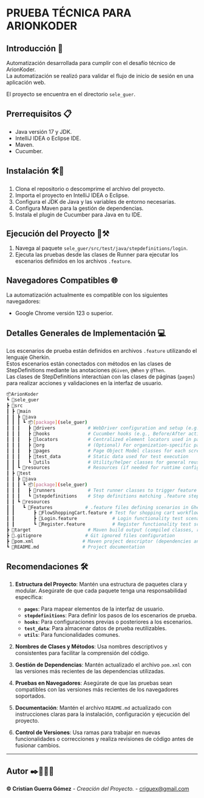 # **PRUEBA TÉCNICA PARA ARIONKODER**

## Introducción 📖
Automatización desarrollada para cumplir con el desafío técnico de ArionKoder.  
La automatización se realizó para validar el flujo de inicio de sesión en una aplicación web.

El proyecto se encuentra en el directorio `sele_guer`.

## Prerrequisitos 📋
- Java versión 17 y JDK.
- IntelliJ IDEA o Eclipse IDE.
- Maven.
- Cucumber.

## Instalación 🛠️🔩
1. Clona el repositorio o descomprime el archivo del proyecto.
2. Importa el proyecto en IntelliJ IDEA o Eclipse.
3. Configura el JDK de Java y las variables de entorno necesarias.
4. Configura Maven para la gestión de dependencias.
5. Instala el plugin de Cucumber para Java en tu IDE.

## Ejecución del Proyecto 🚧⚒️
1. Navega al paquete `sele_guer/src/test/java/stepdefinitions/login`.
2. Ejecuta las pruebas desde las clases de Runner para ejecutar los escenarios definidos en los archivos `.feature`.

## Navegadores Compatibles 🌐
La automatización actualmente es compatible con los siguientes navegadores:
- Google Chrome versión 123 o superior.

## Detalles Generales de Implementación 💻
Los escenarios de prueba están definidos en archivos `.feature` utilizando el lenguaje Gherkin.  
Estos escenarios están conectados con métodos en las clases de StepDefinitions mediante las anotaciones `@Given`, `@When` y `@Then`.  
Las clases de StepDefinitions interactúan con las clases de páginas (`pages`) para realizar acciones y validaciones en la interfaz de usuario.

   ```bash
📦ArionKoder
┗ 📂sele_guer
   ┣ 📂src
   ┃ ┣ 📂main
   ┃ ┃ ┣ 📂java
   ┃ ┃ ┃ ┗ 📦[package](sele_guer)
   ┃ ┃ ┃   ┣ 📂drivers            # WebDriver configuration and setup (e.g., ChromeDriver)
   ┃ ┃ ┃   ┣ 📂hooks              # Cucumber hooks (e.g., Before/After actions)
   ┃ ┃ ┃   ┣ 📂locators           # Centralized element locators used in pages
   ┃ ┃ ┃   ┣ 📂org                # (Optional) For organization-specific packages or configs
   ┃ ┃ ┃   ┣ 📂pages              # Page Object Model classes for each screen/page
   ┃ ┃ ┃   ┣ 📂test_data          # Static data used for test execution
   ┃ ┃ ┃   ┗ 📂utils              # Utility/helper classes for general reusable methods
   ┃ ┃ ┗ 📂resources              # Resources (if needed for runtime configs, e.g., properties)
   ┃ ┣ 📂test
   ┃ ┃ ┣ 📂java
   ┃ ┃ ┃ ┗ 📦[package](sele_guer)
   ┃ ┃ ┃   ┣ 📂runners            # Test runner classes to trigger feature execution
   ┃ ┃ ┃   ┗ 📂stepdefinitions    # Step definitions matching .feature steps with Java code
   ┃ ┃ ┗ 📂resources
   ┃ ┃   ┗ 📂Features            # .feature files defining scenarios in Gherkin syntax
   ┃ ┃       ┣ 📜FlowShoppingCart.feature # Test for shopping cart workflow
   ┃ ┃       ┣ 📜Login.feature             # Login functionality test scenarios
   ┃ ┃       ┗ 📜Register.feature          # Register functionality test scenarios
   ┣ 📂target                     # Maven build output (compiled classes, reports, etc.)
   ┣ 📜.gitignore                # Git ignored files configuration
   ┣ 📜pom.xml                  # Maven project descriptor (dependencies and plugins)
   ┗ 📜README.md                # Project documentation

```
## Recomendaciones 🛠️
1. **Estructura del Proyecto**: Mantén una estructura de paquetes clara y modular. Asegúrate de que cada paquete tenga una responsabilidad específica:
   - **`pages`**: Para mapear elementos de la interfaz de usuario.
   - **`stepdefinitions`**: Para definir los pasos de los escenarios de prueba.
   - **`hooks`**: Para configuraciones previas o posteriores a los escenarios.
   - **`test_data`**: Para almacenar datos de prueba reutilizables.
   - **`utils`**: Para funcionalidades comunes.

2. **Nombres de Clases y Métodos**: Usa nombres descriptivos y consistentes para facilitar la comprensión del código.

3. **Gestión de Dependencias**: Mantén actualizado el archivo `pom.xml` con las versiones más recientes de las dependencias utilizadas.

4. **Pruebas en Navegadores**: Asegúrate de que las pruebas sean compatibles con las versiones más recientes de los navegadores soportados.

5. **Documentación**: Mantén el archivo `README.md` actualizado con instrucciones claras para la instalación, configuración y ejecución del proyecto.

6. **Control de Versiones**: Usa ramas para trabajar en nuevas funcionalidades o correcciones y realiza revisiones de código antes de fusionar cambios.

---

## Autor ✒️👨🏻‍💻
**©️ Cristian Guerra Gómez** - *Creación del Proyecto.* - [criguex@gmail.com](#criguex)





